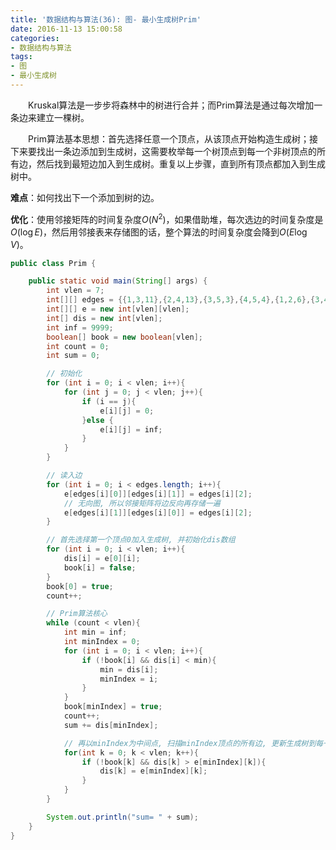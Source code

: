 ```yaml
---
title: '数据结构与算法(36): 图- 最小生成树Prim'
date: 2016-11-13 15:00:58
categories:
- 数据结构与算法
tags:
- 图
- 最小生成树
---
```


&emsp;&emsp;Kruskal算法是一步步将森林中的树进行合并；而Prim算法是通过每次增加一条边来建立一棵树。

&emsp;&emsp;Prim算法基本思想：首先选择任意一个顶点，从该顶点开始构造生成树；接下来要找出一条边添加到生成树，这需要枚举每一个树顶点到每一个非树顶点的所有边，然后找到最短边加入到生成树。重复以上步骤，直到所有顶点都加入到生成树中。

**难点**：如何找出下一个添加到树的边。

**优化**：使用邻接矩阵的时间复杂度$O(N^2)$，如果借助堆，每次选边的时间复杂度是$O(\log{E})$，然后用邻接表来存储图的话，整个算法的时间复杂度会降到$O(E\log{V})$。

```java
public class Prim {

    public static void main(String[] args) {
        int vlen = 7;
        int[][] edges = {{1,3,11},{2,4,13},{3,5,3},{4,5,4},{1,2,6},{3,4,7},{0,1,1},{2,3,9},{0,2,2}};
        int[][] e = new int[vlen][vlen];
        int[] dis = new int[vlen];
        int inf = 9999;
        boolean[] book = new boolean[vlen];
        int count = 0;
        int sum = 0;

        // 初始化
        for (int i = 0; i < vlen; i++){
            for (int j = 0; j < vlen; j++){
                if (i == j){
                    e[i][j] = 0;
                }else {
                    e[i][j] = inf;
                }
            }
        }

        // 读入边
        for (int i = 0; i < edges.length; i++){
            e[edges[i][0]][edges[i][1]] = edges[i][2];
            // 无向图, 所以邻接矩阵将边反向再存储一遍
            e[edges[i][1]][edges[i][0]] = edges[i][2];
        }

        // 首先选择第一个顶点0加入生成树, 并初始化dis数组
        for (int i = 0; i < vlen; i++){
            dis[i] = e[0][i];
            book[i] = false;
        }
        book[0] = true;
        count++;

        // Prim算法核心
        while (count < vlen){
            int min = inf;
            int minIndex = 0;
            for (int i = 0; i < vlen; i++){
                if (!book[i] && dis[i] < min){
                    min = dis[i];
                    minIndex = i;
                }
            }
            book[minIndex] = true;
            count++;
            sum += dis[minIndex];

            // 再以minIndex为中间点, 扫描minIndex顶点的所有边, 更新生成树到每一个非树顶点的距离
            for(int k = 0; k < vlen; k++){
                if (!book[k] && dis[k] > e[minIndex][k]){
                    dis[k] = e[minIndex][k];
                }
            }
        }

        System.out.println("sum= " + sum);
    }
}
```